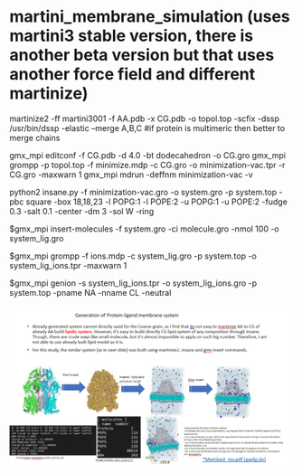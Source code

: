 # martini_membrane_simulation (uses martini3 stable version, there is another beta version but that uses another force field and different martinize)
martinize2 -ff martini3001 -f AA.pdb -x CG.pdb -o topol.top -scfix -dssp /usr/bin/dssp -elastic –merge A,B,C #if protein is multimeric then better to merge chains

gmx_mpi editconf -f CG.pdb -d 4.0 -bt dodecahedron -o CG.gro
gmx_mpi grompp -p topol.top -f minimize.mdp -c CG.gro -o minimization-vac.tpr -r CG.gro -maxwarn 1
gmx_mpi mdrun -deffnm minimization-vac -v

python2 insane.py -f minimization-vac.gro -o system.gro -p system.top -pbc square -box 18,18,23 -l POPG:1 -l POPE:2 -u POPG:1 -u POPE:2 -fudge 0.3 -salt 0.1 -center -dm 3 -sol W -ring

$gmx_mpi insert-molecules -f system.gro -ci molecule.gro -nmol 100 -o system_lig.gro

$gmx_mpi grompp -f ions.mdp -c system_lig.gro -p system.top -o system_lig_ions.tpr -maxwarn 1

$gmx_mpi genion -s system_lig_ions.tpr -o system_lig_ions.gro -p system.top -pname NA -nname CL -neutral

![Alt Image text](https://github.com/athar91/martini_membrane_simulation/blob/main/system_build.GIF "CG system build")
